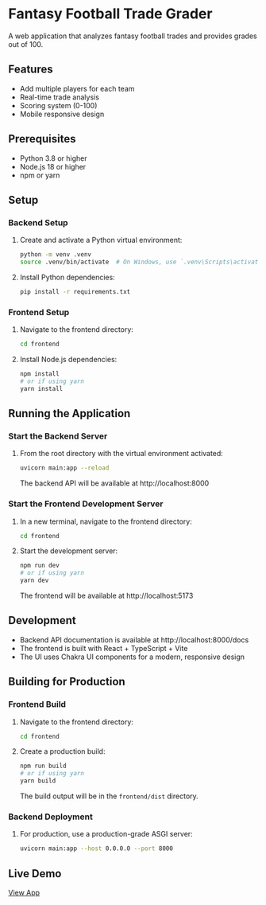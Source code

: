 # Fantasy Football Trade Grader

A web application that analyzes fantasy football trades and provides grades out of 100.

## Features
- Add multiple players for each team
- Real-time trade analysis
- Scoring system (0-100)
- Mobile responsive design

## Prerequisites

- Python 3.8 or higher
- Node.js 18 or higher
- npm or yarn

## Setup

### Backend Setup

1. Create and activate a Python virtual environment:
   ```bash
   python -m venv .venv
   source .venv/bin/activate  # On Windows, use `.venv\Scripts\activate`
   ```

2. Install Python dependencies:
   ```bash
   pip install -r requirements.txt
   ```

### Frontend Setup

1. Navigate to the frontend directory:
   ```bash
   cd frontend
   ```

2. Install Node.js dependencies:
   ```bash
   npm install
   # or if using yarn
   yarn install
   ```

## Running the Application

### Start the Backend Server

1. From the root directory with the virtual environment activated:
   ```bash
   uvicorn main:app --reload
   ```
   The backend API will be available at http://localhost:8000

### Start the Frontend Development Server

1. In a new terminal, navigate to the frontend directory:
   ```bash
   cd frontend
   ```

2. Start the development server:
   ```bash
   npm run dev
   # or if using yarn
   yarn dev
   ```
   The frontend will be available at http://localhost:5173

## Development

- Backend API documentation is available at http://localhost:8000/docs
- The frontend is built with React + TypeScript + Vite
- The UI uses Chakra UI components for a modern, responsive design

## Building for Production

### Frontend Build

1. Navigate to the frontend directory:
   ```bash
   cd frontend
   ```

2. Create a production build:
   ```bash
   npm run build
   # or if using yarn
   yarn build
   ```
   The build output will be in the `frontend/dist` directory.

### Backend Deployment

1. For production, use a production-grade ASGI server:
   ```bash
   uvicorn main:app --host 0.0.0.0 --port 8000
   ```

## Live Demo
[View App](https://ethansepa.github.io/FantasyFootballTradeGrader)
